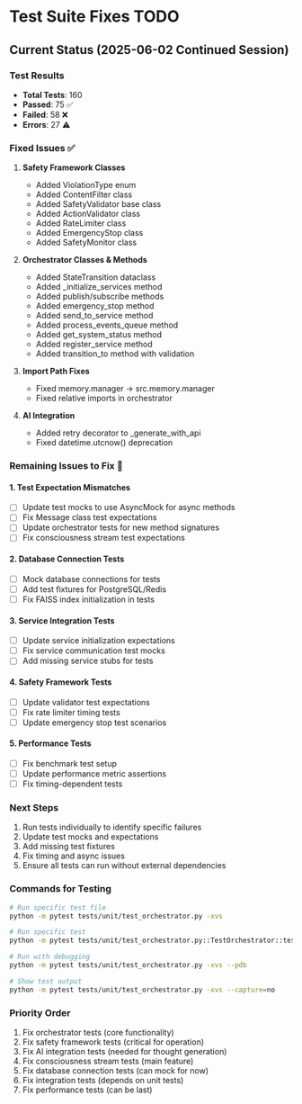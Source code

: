 # Test Suite Fixes TODO

## Current Status (2025-06-02 Continued Session)

### Test Results
- **Total Tests**: 160
- **Passed**: 75 ✅
- **Failed**: 58 ❌
- **Errors**: 27 ⚠️

### Fixed Issues ✅
1. **Safety Framework Classes**
   - Added ViolationType enum
   - Added ContentFilter class
   - Added SafetyValidator base class
   - Added ActionValidator class
   - Added RateLimiter class
   - Added EmergencyStop class
   - Added SafetyMonitor class

2. **Orchestrator Classes & Methods**
   - Added StateTransition dataclass
   - Added _initialize_services method
   - Added publish/subscribe methods
   - Added emergency_stop method
   - Added send_to_service method
   - Added process_events_queue method
   - Added get_system_status method
   - Added register_service method
   - Added transition_to method with validation

3. **Import Path Fixes**
   - Fixed memory.manager -> src.memory.manager
   - Fixed relative imports in orchestrator

4. **AI Integration**
   - Added retry decorator to _generate_with_api
   - Fixed datetime.utcnow() deprecation

### Remaining Issues to Fix 🔧

#### 1. Test Expectation Mismatches
- [ ] Update test mocks to use AsyncMock for async methods
- [ ] Fix Message class test expectations
- [ ] Update orchestrator tests for new method signatures
- [ ] Fix consciousness stream test expectations

#### 2. Database Connection Tests
- [ ] Mock database connections for tests
- [ ] Add test fixtures for PostgreSQL/Redis
- [ ] Fix FAISS index initialization in tests

#### 3. Service Integration Tests
- [ ] Update service initialization expectations
- [ ] Fix service communication test mocks
- [ ] Add missing service stubs for tests

#### 4. Safety Framework Tests
- [ ] Update validator test expectations
- [ ] Fix rate limiter timing tests
- [ ] Update emergency stop test scenarios

#### 5. Performance Tests
- [ ] Fix benchmark test setup
- [ ] Update performance metric assertions
- [ ] Fix timing-dependent tests

### Next Steps
1. Run tests individually to identify specific failures
2. Update test mocks and expectations
3. Add missing test fixtures
4. Fix timing and async issues
5. Ensure all tests can run without external dependencies

### Commands for Testing
```bash
# Run specific test file
python -m pytest tests/unit/test_orchestrator.py -xvs

# Run specific test
python -m pytest tests/unit/test_orchestrator.py::TestOrchestrator::test_name -xvs

# Run with debugging
python -m pytest tests/unit/test_orchestrator.py -xvs --pdb

# Show test output
python -m pytest tests/unit/test_orchestrator.py -xvs --capture=no
```

### Priority Order
1. Fix orchestrator tests (core functionality)
2. Fix safety framework tests (critical for operation)
3. Fix AI integration tests (needed for thought generation)
4. Fix consciousness stream tests (main feature)
5. Fix database connection tests (can mock for now)
6. Fix integration tests (depends on unit tests)
7. Fix performance tests (can be last)